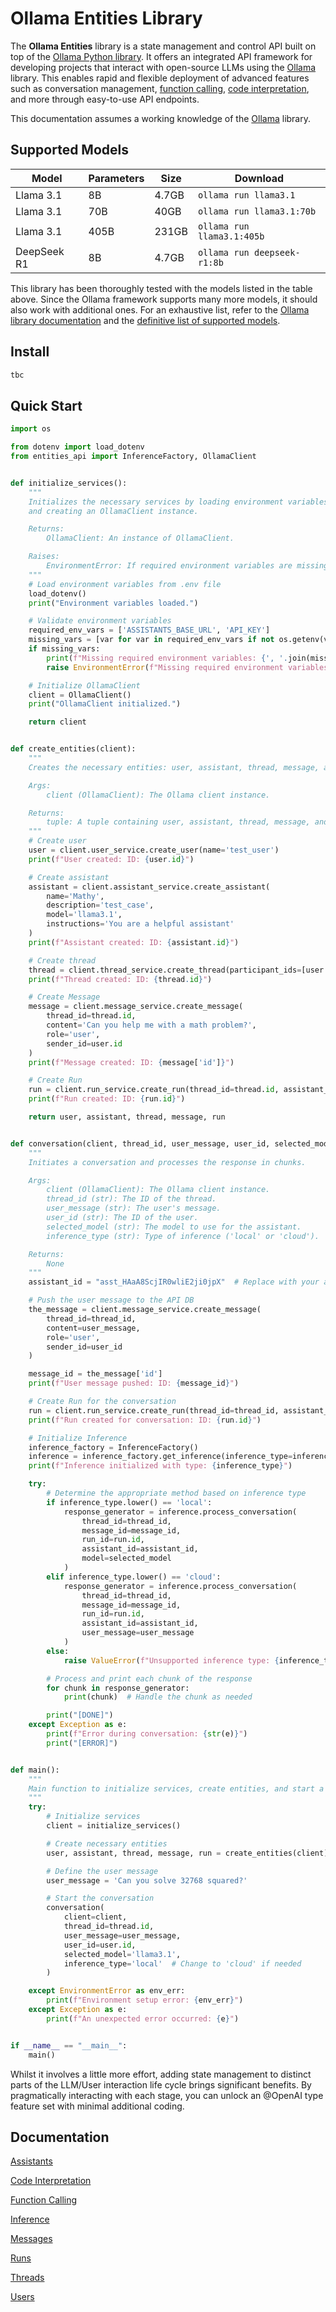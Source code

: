 # Ollama Entities Library

The **Ollama Entities** library is a state management and control API built on top of the [Ollama Python library](https://github.com/ollama/ollama-python). It offers an integrated API framework for developing projects that interact with open-source LLMs using the [Ollama](https://github.com/ollama) library. This enables rapid and flexible deployment of advanced features such as conversation management, [function calling](/docs/function_calling.md), [code interpretation](/docs/function_calling.md), and more through easy-to-use API endpoints.

This documentation assumes a working knowledge of the [Ollama](https://github.com/ollama) library.


## Supported Models

| Model       | Parameters | Size  | Download                  |
|-------------|------------|-------|---------------------------|
| Llama 3.1   | 8B         | 4.7GB | `ollama run llama3.1`      |
| Llama 3.1   | 70B        | 40GB  | `ollama run llama3.1:70b`  |
| Llama 3.1   | 405B       | 231GB | `ollama run llama3.1:405b` |
| DeepSeek R1 | 8B         |  4.7GB| `ollama run deepseek-r1:8b` |

This library has been thoroughly tested with the models listed in the table above. Since the Ollama framework supports many more models, it should also work with additional ones. For an exhaustive list, refer to the [Ollama library documentation](https://github.com/ollama/ollama/blob/main/README.md) and the [definitive list of supported models](https://ollama.com/library).




## Install

```sh
tbc
```

## Quick Start

```python
import os

from dotenv import load_dotenv
from entities_api import InferenceFactory, OllamaClient


def initialize_services():
    """
    Initializes the necessary services by loading environment variables
    and creating an OllamaClient instance.

    Returns:
        OllamaClient: An instance of OllamaClient.

    Raises:
        EnvironmentError: If required environment variables are missing.
    """
    # Load environment variables from .env file
    load_dotenv()
    print("Environment variables loaded.")

    # Validate environment variables
    required_env_vars = ['ASSISTANTS_BASE_URL', 'API_KEY']
    missing_vars = [var for var in required_env_vars if not os.getenv(var)]
    if missing_vars:
        print(f"Missing required environment variables: {', '.join(missing_vars)}")
        raise EnvironmentError(f"Missing required environment variables: {', '.join(missing_vars)}")

    # Initialize OllamaClient
    client = OllamaClient()
    print("OllamaClient initialized.")

    return client


def create_entities(client):
    """
    Creates the necessary entities: user, assistant, thread, message, and run.

    Args:
        client (OllamaClient): The Ollama client instance.

    Returns:
        tuple: A tuple containing user, assistant, thread, message, and run objects.
    """
    # Create user
    user = client.user_service.create_user(name='test_user')
    print(f"User created: ID: {user.id}")

    # Create assistant
    assistant = client.assistant_service.create_assistant(
        name='Mathy',
        description='test_case',
        model='llama3.1',
        instructions='You are a helpful assistant'
    )
    print(f"Assistant created: ID: {assistant.id}")

    # Create thread
    thread = client.thread_service.create_thread(participant_ids=[user.id])
    print(f"Thread created: ID: {thread.id}")

    # Create Message
    message = client.message_service.create_message(
        thread_id=thread.id,
        content='Can you help me with a math problem?',
        role='user',
        sender_id=user.id
    )
    print(f"Message created: ID: {message['id']}")

    # Create Run
    run = client.run_service.create_run(thread_id=thread.id, assistant_id=assistant.id)
    print(f"Run created: ID: {run.id}")

    return user, assistant, thread, message, run


def conversation(client, thread_id, user_message, user_id, selected_model, inference_type='local'):
    """
    Initiates a conversation and processes the response in chunks.

    Args:
        client (OllamaClient): The Ollama client instance.
        thread_id (str): The ID of the thread.
        user_message (str): The user's message.
        user_id (str): The ID of the user.
        selected_model (str): The model to use for the assistant.
        inference_type (str): Type of inference ('local' or 'cloud').

    Returns:
        None
    """
    assistant_id = "asst_HAaA8ScjIR0wliE2ji0jpX"  # Replace with your actual assistant ID

    # Push the user message to the API DB
    the_message = client.message_service.create_message(
        thread_id=thread_id,
        content=user_message,
        role='user',
        sender_id=user_id
    )

    message_id = the_message['id']
    print(f"User message pushed: ID: {message_id}")

    # Create Run for the conversation
    run = client.run_service.create_run(thread_id=thread_id, assistant_id=assistant_id)
    print(f"Run created for conversation: ID: {run.id}")

    # Initialize Inference
    inference_factory = InferenceFactory()
    inference = inference_factory.get_inference(inference_type=inference_type, available_functions=None)
    print(f"Inference initialized with type: {inference_type}")

    try:
        # Determine the appropriate method based on inference type
        if inference_type.lower() == 'local':
            response_generator = inference.process_conversation(
                thread_id=thread_id,
                message_id=message_id,
                run_id=run.id,
                assistant_id=assistant_id,
                model=selected_model
            )
        elif inference_type.lower() == 'cloud':
            response_generator = inference.process_conversation(
                thread_id=thread_id,
                message_id=message_id,
                run_id=run.id,
                assistant_id=assistant_id,
                user_message=user_message
            )
        else:
            raise ValueError(f"Unsupported inference type: {inference_type}")

        # Process and print each chunk of the response
        for chunk in response_generator:
            print(chunk)  # Handle the chunk as needed

        print("[DONE]")
    except Exception as e:
        print(f"Error during conversation: {str(e)}")
        print("[ERROR]")


def main():
    """
    Main function to initialize services, create entities, and start a conversation.
    """
    try:
        # Initialize services
        client = initialize_services()

        # Create necessary entities
        user, assistant, thread, message, run = create_entities(client)

        # Define the user message
        user_message = 'Can you solve 32768 squared?'

        # Start the conversation
        conversation(
            client=client,
            thread_id=thread.id,
            user_message=user_message,
            user_id=user.id,
            selected_model='llama3.1',
            inference_type='local'  # Change to 'cloud' if needed
        )

    except EnvironmentError as env_err:
        print(f"Environment setup error: {env_err}")
    except Exception as e:
        print(f"An unexpected error occurred: {e}")


if __name__ == "__main__":
    main()

```

Whilst it involves a little more effort, adding state management to distinct parts of the LLM/User interaction life cycle brings significant benefits. By pragmatically interacting with each stage, you can unlock an @OpenAI type feature set with minimal additional coding.





## Documentation

  [Assistants](/docs/assistants.md)
  
  [Code Interpretation](/docs/code_interpretation.md)
  
  [Function Calling](/docs/function_calling.md)
  
  [Inference](/docs/inference.md)
  
  [Messages](/docs/messages.md)
  
  [Runs](/docs/runs.md)

  [Threads](/docs/threads.md)
  
  [Users](/docs/users.md)
